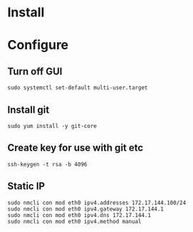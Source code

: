 
# Install

# Configure

## Turn off GUI

`sudo systemctl set-default multi-user.target`

## Install git

`sudo yum install -y git-core`

## Create key for use with git etc

`ssh-keygen -t rsa -b 4096`

## Static IP

````
sudo nmcli con mod eth0 ipv4.addresses 172.17.144.100/24
sudo nmcli con mod eth0 ipv4.gateway 172.17.144.1
sudo nmcli con mod eth0 ipv4.dns 172.17.144.1
sudo nmcli con mod eth0 ipv4.method manual
````


